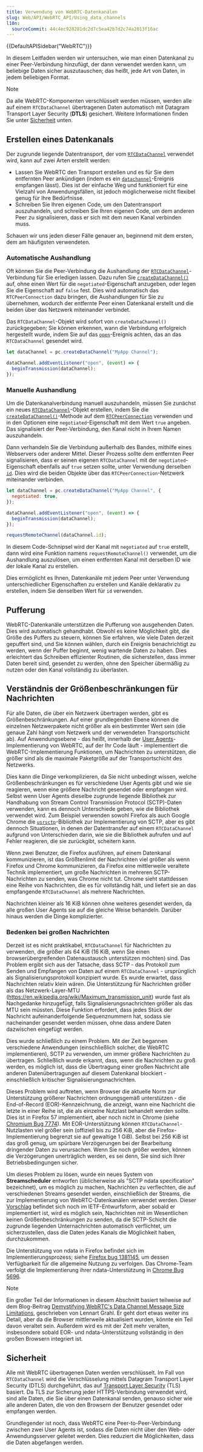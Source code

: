 ```yaml
---
title: Verwendung von WebRTC-Datenkanälen
slug: Web/API/WebRTC_API/Using_data_channels
l10n:
  sourceCommit: 44c4ec928281dc2d7c5ea42b7d2c74a2013f16ac
---
```


{{DefaultAPISidebar("WebRTC")}}

In diesem Leitfaden werden wir untersuchen, wie man einen Datenkanal zu einer Peer-Verbindung hinzufügt, der dann verwendet werden kann, um beliebige Daten sicher auszutauschen; das heißt, jede Art von Daten, in jedem beliebigen Format.

> [!NOTE]
> Da alle WebRTC-Komponenten verschlüsselt werden müssen, werden alle auf einem `RTCDataChannel` übertragenen Daten automatisch mit Datagram Transport Layer Security (**DTLS**) gesichert. Weitere Informationen finden Sie unter [Sicherheit](#sicherheit) unten.

## Erstellen eines Datenkanals

Der zugrunde liegende Datentransport, der vom [`RTCDataChannel`](/de/docs/Web/API/RTCDataChannel) verwendet wird, kann auf zwei Arten erstellt werden:

- Lassen Sie WebRTC den Transport erstellen und es für Sie dem entfernten Peer ankündigen (indem es ein [`datachannel`](/de/docs/Web/API/RTCPeerConnection/datachannel_event)-Ereignis empfangen lässt). Dies ist der einfache Weg und funktioniert für eine Vielzahl von Anwendungsfällen, ist jedoch möglicherweise nicht flexibel genug für Ihre Bedürfnisse.
- Schreiben Sie Ihren eigenen Code, um den Datentransport auszuhandeln, und schreiben Sie Ihren eigenen Code, um dem anderen Peer zu signalisieren, dass er sich mit dem neuen Kanal verbinden muss.

Schauen wir uns jeden dieser Fälle genauer an, beginnend mit dem ersten, dem am häufigsten verwendeten.

### Automatische Aushandlung

Oft können Sie die Peer-Verbindung die Aushandlung der [`RTCDataChannel`](/de/docs/Web/API/RTCDataChannel)-Verbindung für Sie erledigen lassen. Dazu rufen Sie [`createDataChannel()`](/de/docs/Web/API/RTCPeerConnection/createDataChannel) auf, ohne einen Wert für die `negotiated`-Eigenschaft anzugeben, oder legen Sie die Eigenschaft auf `false` fest. Dies wird automatisch das `RTCPeerConnection` dazu bringen, die Aushandlungen für Sie zu übernehmen, wodurch der entfernte Peer einen Datenkanal erstellt und die beiden über das Netzwerk miteinander verbindet.

Das `RTCDataChannel`-Objekt wird sofort von `createDataChannel()` zurückgegeben; Sie können erkennen, wann die Verbindung erfolgreich hergestellt wurde, indem Sie auf das [`open`](/de/docs/Web/API/RTCDataChannel/open_event)-Ereignis achten, das an das `RTCDataChannel` gesendet wird.

```js
let dataChannel = pc.createDataChannel("MyApp Channel");

dataChannel.addEventListener("open", (event) => {
  beginTransmission(dataChannel);
});
```

### Manuelle Aushandlung

Um die Datenkanalverbindung manuell auszuhandeln, müssen Sie zunächst ein neues [`RTCDataChannel`](/de/docs/Web/API/RTCDataChannel)-Objekt erstellen, indem Sie die [`createDataChannel()`](/de/docs/Web/API/RTCPeerConnection/createDataChannel)-Methode auf dem [`RTCPeerConnection`](/de/docs/Web/API/RTCPeerConnection) verwenden und in den Optionen eine `negotiated`-Eigenschaft mit dem Wert `true` angeben. Das signalisiert der Peer-Verbindung, den Kanal nicht in Ihrem Namen auszuhandeln.

Dann verhandeln Sie die Verbindung außerhalb des Bandes, mithilfe eines Webservers oder anderer Mittel. Dieser Prozess sollte dem entfernten Peer signalisieren, dass er seinen eigenen `RTCDataChannel` mit der `negotiated`-Eigenschaft ebenfalls auf `true` setzen sollte, unter Verwendung derselben [`id`](/de/docs/Web/API/RTCDataChannel/id). Dies wird die beiden Objekte über das `RTCPeerConnection`-Netzwerk miteinander verbinden.

```js
let dataChannel = pc.createDataChannel("MyApp Channel", {
  negotiated: true,
});

dataChannel.addEventListener("open", (event) => {
  beginTransmission(dataChannel);
});

requestRemoteChannel(dataChannel.id);
```

In diesem Code-Schnipsel wird der Kanal mit `negotiated` auf `true` erstellt, dann wird eine Funktion namens `requestRemoteChannel()` verwendet, um die Aushandlung auszulösen, um einen entfernten Kanal mit derselben ID wie der lokale Kanal zu erstellen.

Dies ermöglicht es Ihnen, Datenkanäle mit jedem Peer unter Verwendung unterschiedlicher Eigenschaften zu erstellen und Kanäle deklarativ zu erstellen, indem Sie denselben Wert für `id` verwenden.

## Pufferung

WebRTC-Datenkanäle unterstützen die Pufferung von ausgehenden Daten. Dies wird automatisch gehandhabt. Obwohl es keine Möglichkeit gibt, die Größe des Puffers zu steuern, können Sie erfahren, wie viele Daten derzeit gepuffert sind, und Sie können wählen, durch ein Ereignis benachrichtigt zu werden, wenn der Puffer beginnt, wenig wartende Daten zu haben. Dies erleichtert das Schreiben effizienter Routinen, die sicherstellen, dass immer Daten bereit sind, gesendet zu werden, ohne den Speicher übermäßig zu nutzen oder den Kanal vollständig zu überlasten.

## Verständnis der Größenbeschränkungen für Nachrichten

Für alle Daten, die über ein Netzwerk übertragen werden, gibt es Größenbeschränkungen. Auf einer grundlegenden Ebene können die einzelnen Netzwerpakete nicht größer als ein bestimmter Wert sein (die genaue Zahl hängt vom Netzwerk und der verwendeten Transportschicht ab). Auf Anwendungsebene - das heißt, innerhalb der [User Agents](/de/docs/Glossary/user_agent)-Implementierung von WebRTC, auf der Ihr Code läuft - implementiert die WebRTC-Implementierung Funktionen, um Nachrichten zu unterstützen, die größer sind als die maximale Paketgröße auf der Transportschicht des Netzwerks.

Dies kann die Dinge verkomplizieren, da Sie nicht unbedingt wissen, welche Größenbeschränkungen es für verschiedene User Agents gibt und wie sie reagieren, wenn eine größere Nachricht gesendet oder empfangen wird. Selbst wenn User Agents dieselbe zugrunde liegende Bibliothek zur Handhabung von Stream Control Transmission Protocol (SCTP)-Daten verwenden, kann es dennoch Unterschiede geben, wie die Bibliothek verwendet wird. Zum Beispiel verwenden sowohl Firefox als auch Google Chrome die [`usrsctp`](https://github.com/sctplab/usrsctp)-Bibliothek zur Implementierung von SCTP, aber es gibt dennoch Situationen, in denen der Datentransfer auf einem `RTCDataChannel` aufgrund von Unterschieden darin, wie sie die Bibliothek aufrufen und auf Fehler reagieren, die sie zurückgibt, scheitern kann.

Wenn zwei Benutzer, die Firefox ausführen, auf einem Datenkanal kommunizieren, ist das Größtenlimit der Nachrichten viel größer als wenn Firefox und Chrome kommunizieren, da Firefox eine mittlerweile veraltete Technik implementiert, um große Nachrichten in mehreren SCTP-Nachrichten zu senden, was Chrome nicht tut. Chrome sieht stattdessen eine Reihe von Nachrichten, die es für vollständig hält, und liefert sie an das empfangende `RTCDataChannel` als mehrere Nachrichten.

Nachrichten kleiner als 16 KiB können ohne weiteres gesendet werden, da alle großen User Agents sie auf die gleiche Weise behandeln. Darüber hinaus werden die Dinge komplizierter.

### Bedenken bei großen Nachrichten

Derzeit ist es nicht praktikabel, `RTCDataChannel` für Nachrichten zu verwenden, die größer als 64 KiB (16 KiB, wenn Sie einen browserübergreifenden Datenaustausch unterstützen möchten) sind. Das Problem ergibt sich aus der Tatsache, dass SCTP - das Protokoll zum Senden und Empfangen von Daten auf einem `RTCDataChannel` - ursprünglich als Signalisierungsprotokoll konzipiert wurde. Es wurde erwartet, dass Nachrichten relativ klein wären. Die Unterstützung für Nachrichten größer als das Netzwerk-Layer-MTU (https://en.wikipedia.org/wiki/Maximum_transmission_unit) wurde fast als Nachgedanke hinzugefügt, falls Signalisierungsnachrichten größer als das MTU sein müssten. Diese Funktion erfordert, dass jedes Stück der Nachricht aufeinanderfolgende Sequenznummern hat, sodass sie nacheinander gesendet werden müssen, ohne dass andere Daten dazwischen eingefügt werden.

Dies wurde schließlich zu einem Problem. Mit der Zeit begannen verschiedene Anwendungen (einschließlich solcher, die WebRTC implementieren), SCTP zu verwenden, um immer größere Nachrichten zu übertragen. Schließlich wurde erkannt, dass, wenn die Nachrichten zu groß werden, es möglich ist, dass die Übertragung einer großen Nachricht alle anderen Datenübertragungen auf diesem Datenkanal blockiert - einschließlich kritischer Signalisierungsnachrichten.

Dieses Problem wird auftreten, wenn Browser die aktuelle Norm zur Unterstützung größerer Nachrichten ordnungsgemäß unterstützen - die End-of-Record (EOR)-Kennzeichnung, die anzeigt, wann eine Nachricht die letzte in einer Reihe ist, die als einzelne Nutzlast behandelt werden sollte. Dies ist in Firefox 57 implementiert, aber noch nicht in Chrome (siehe [Chromium Bug 7774](https://bugs.chromium.org/p/webrtc/issues/detail?id=7774)). Mit EOR-Unterstützung können `RTCDataChannel`-Nutzlasten viel größer sein (offiziell bis zu 256 KiB, aber die Firefox-Implementierung begrenzt sie auf gewaltige 1 GiB). Selbst bei 256 KiB ist das groß genug, um spürbare Verzögerungen bei der Bearbeitung dringender Daten zu verursachen. Wenn Sie noch größer werden, können die Verzögerungen unerträglich werden, es sei denn, Sie sind sich Ihrer Betriebsbedingungen sicher.

Um dieses Problem zu lösen, wurde ein neues System von **Streamscheduler** entworfen (üblicherweise als "SCTP ndata specification" bezeichnet), um es möglich zu machen, Nachrichten zu verflechten, die auf verschiedenen Streams gesendet werden, einschließlich der Streams, die zur Implementierung von WebRTC-Datenkanälen verwendet werden. Dieser [Vorschlag](https://datatracker.ietf.org/doc/html/draft-ietf-tsvwg-sctp-ndata) befindet sich noch im IETF-Entwurfsform, aber sobald er implementiert ist, wird es möglich sein, Nachrichten mit im Wesentlichen keinen Größenbeschränkungen zu senden, da die SCTP-Schicht die zugrunde liegenden Unternachrichten automatisch verflichtet, um sicherzustellen, dass die Daten jedes Kanals die Möglichkeit haben, durchzukommen.

Die Unterstützung von ndata in Firefox befindet sich im Implementierungsprozess; siehe [Firefox bug 1381145](https://bugzil.la/1381145), um dessen Verfügbarkeit für die allgemeine Nutzung zu verfolgen. Das Chrome-Team verfolgt die Implementierung ihrer ndata-Unterstützung in [Chrome Bug 5696](https://bugs.chromium.org/p/webrtc/issues/detail?id=5696).

> [!NOTE]
> Ein großer Teil der Informationen in diesem Abschnitt basiert teilweise auf dem Blog-Beitrag [Demystifying WebRTC's Data Channel Message Size Limitations](https://lgrahl.de/articles/demystifying-webrtc-dc-size-limit.html), geschrieben von Lennart Grahl. Er geht dort etwas weiter ins Detail, aber da die Browser mittlerweile aktualisiert wurden, könnte ein Teil davon veraltet sein. Außerdem wird es mit der Zeit mehr veralten, insbesondere sobald EOR- und ndata-Unterstützung vollständig in den großen Browsern integriert ist.

## Sicherheit

Alle mit WebRTC übertragenen Daten werden verschlüsselt. Im Fall von `RTCDataChannel` wird die Verschlüsselung mittels Datagram Transport Layer Security (DTLS) durchgeführt, das auf [Transport Layer Security](/de/docs/Web/Security/Transport_Layer_Security) (TLS) basiert. Da TLS zur Sicherung jeder HTTPS-Verbindung verwendet wird, sind alle Daten, die Sie über einen Datenkanal senden, genauso sicher wie alle anderen Daten, die von den Browsern der Benutzer gesendet oder empfangen werden.

Grundlegender ist noch, dass WebRTC eine Peer-to-Peer-Verbindung zwischen zwei User Agents ist, sodass die Daten nicht über den Web- oder Anwendungsserver geleitet werden. Dies reduziert die Möglichkeiten, dass die Daten abgefangen werden.

